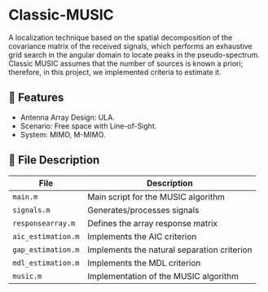 # Classic-MUSIC

A localization technique based on the spatial decomposition of the covariance matrix of the received signals, which performs an exhaustive grid search in the angular domain to locate peaks in the pseudo-spectrum. Classic MUSIC assumes that the number of sources is known a priori; therefore, in this project, we implemented criteria to estimate it.

## 📌 Features
- Antenna Array Design: ULA.
- Scenario: Free space with Line-of-Sight.
- System: MIMO, M-MIMO.

## 📌 File Description

| File                 | Description                                  |
|----------------------|----------------------------------------------|
| `main.m`            | Main script for the MUSIC algorithm          |
| `signals.m`         | Generates/processes signals                  |
| `responsearray.m`   | Defines the array response matrix            |
| `aic_estimation.m`  | Implements the AIC criterion                |
| `gap_estimation.m`  | Implements the natural separation criterion  |
| `mdl_estimation.m`  | Implements the MDL criterion                |
| `music.m`           | Implementation of the MUSIC algorithm        |
